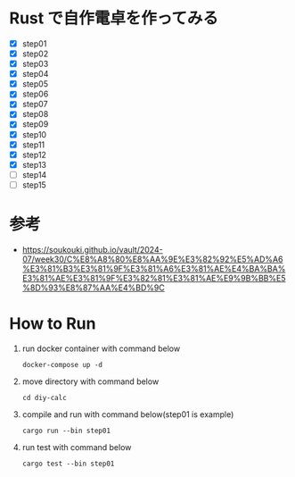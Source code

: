 # Rust で自作電卓を作ってみる
- [x] step01
- [x] step02
- [x] step03
- [x] step04
- [x] step05
- [x] step06
- [x] step07
- [x] step08
- [x] step09
- [x] step10
- [x] step11
- [x] step12
- [x] step13
- [ ] step14
- [ ] step15

# 参考
- https://soukouki.github.io/vault/2024-07/week30/C%E8%A8%80%E8%AA%9E%E3%82%92%E5%AD%A6%E3%81%B3%E3%81%9F%E3%81%A6%E3%81%AE%E4%BA%BA%E3%81%AE%E3%81%9F%E3%82%81%E3%81%AE%E9%9B%BB%E5%8D%93%E8%87%AA%E4%BD%9C

# How to Run
1. run docker container with command below
    ```
    docker-compose up -d
    ```
2. move directory with command below
    ```
    cd diy-calc
    ```
3. compile and run with command below(step01 is example)
    ```
    cargo run --bin step01
    ```
4. run test with command below
    ```
    cargo test --bin step01
    ```